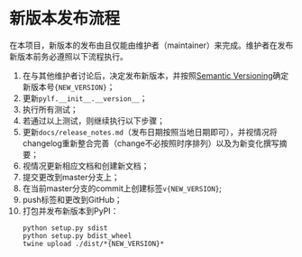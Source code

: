 # 新版本发布流程
在本项目，新版本的发布由且仅能由维护者（maintainer）来完成。维护者在发布新版本前务必遵照以下流程执行。
1. 在与其他维护者讨论后，决定发布新版本，并按照[Semantic Versioning](https://semver.org/)确定新版本号`{NEW_VERSION}`；
2. 更新`pylf.__init__.__version__`；
3. 执行所有测试；
4. 若通过以上测试，则继续执行以下步骤；
5. 更新`docs/release_notes.md`（发布日期按照当地日期即可），并视情况将changelog重新整合完善（change不必按照时序排列）以及为新变化撰写摘要；
6. 视情况更新相应文档和创建新文档；
7. 提交更改到master分支上；
8. 在当前master分支的commit上创建标签`v{NEW_VERSION}`;
9. push标签和更改到GitHub；
10. 打包并发布新版本到PyPI：
    ```console
    python setup.py sdist
    python setup.py bdist_wheel
    twine upload ./dist/*{NEW_VERSION}*
    ```
